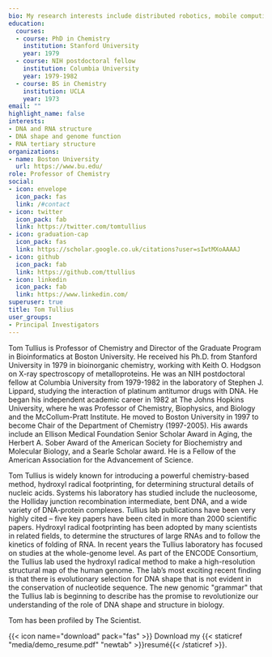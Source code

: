 ```yaml
---
bio: My research interests include distributed robotics, mobile computing and programmable matter.
education:
  courses:
  - course: PhD in Chemistry
    institution: Stanford University
    year: 1979
  - course: NIH postdoctoral fellow
    institution: Columbia University
    year: 1979-1982
  - course: BS in Chemistry
    institution: UCLA
    year: 1973
email: ""
highlight_name: false
interests:
- DNA and RNA structure
- DNA shape and genome function
- RNA tertiary structure
organizations:
- name: Boston University
  url: https://www.bu.edu/
role: Professor of Chemistry
social:
- icon: envelope
  icon_pack: fas
  link: /#contact
- icon: twitter
  icon_pack: fab
  link: https://twitter.com/tomtullius
- icon: graduation-cap
  icon_pack: fas
  link: https://scholar.google.co.uk/citations?user=sIwtMXoAAAAJ
- icon: github
  icon_pack: fab
  link: https://github.com/ttullius
- icon: linkedin
  icon_pack: fab
  link: https://www.linkedin.com/
superuser: true
title: Tom Tullius
user_groups:
- Principal Investigators
---
```


Tom Tullius is Professor of Chemistry and Director of the Graduate Program in Bioinformatics at Boston University. He received his Ph.D. from Stanford University in 1979 in bioinorganic chemistry, working with Keith O. Hodgson on X-ray spectroscopy of metalloproteins. He was an NIH postdoctoral fellow at Columbia University from 1979-1982 in the laboratory of Stephen J. Lippard, studying the interaction of platinum antitumor drugs with DNA. He began his independent academic career in 1982 at The Johns Hopkins University, where he was Professor of Chemistry, Biophysics, and Biology and the McCollum-Pratt Institute. He moved to Boston University in 1997 to become Chair of the Department of Chemistry (1997-2005). His awards include an Ellison Medical Foundation Senior Scholar Award in Aging, the Herbert A. Sober Award of the American Society for Biochemistry and Molecular Biology, and a Searle Scholar award. He is a Fellow of the American Association for the Advancement of Science. 

Tom Tullius is widely known for introducing a powerful chemistry-based method, hydroxyl radical footprinting, for determining structural details of nucleic acids. Systems his laboratory has studied include the nucleosome, the Holliday junction recombination intermediate, bent DNA, and a wide variety of DNA-protein complexes. Tullius lab publications have been very highly cited – five key papers have been cited in more than 2000 scientific papers. Hydroxyl radical footprinting has been adopted by many scientists in related fields, to determine the structures of large RNAs and to follow the kinetics of folding of RNA. In recent years the Tullius laboratory has focused on studies at the whole-genome level. As part of the ENCODE Consortium, the Tullius lab used the hydroxyl radical method to make a high-resolution structural map of the human genome. The lab’s most exciting recent finding is that there is evolutionary selection for DNA shape that is not evident in the conservation of nucleotide sequence. The new genomic "grammar" that the Tullius lab is beginning to describe has the promise to revolutionize our understanding of the role of DNA shape and structure in biology. 

Tom has been profiled by The Scientist.

{{< icon name="download" pack="fas" >}} Download my {{< staticref "media/demo_resume.pdf" "newtab" >}}resumé{{< /staticref >}}.
